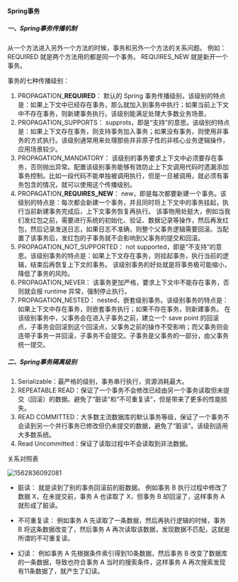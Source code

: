 #### Spring事务

##### 一、Spring事务传播机制

从一个方法进入另外一个方法的时候，事务和另外一个方法的关系问题。
例如：
REQUIRED 就是两个方法用的都是同一个事务。
REQUIRES_NEW 就是新开一个事务。

事务的七种传播级别：

1. PROPAGATION_**REQUIRED**：
   默认的 Spring 事务传播级别，该级别的特点是：如果上下文中已经存在事务，那么就加入到事务中执行；如果当前上下文中不存在事务，则新建事务执行。该级别能满足处理大多数业务场景。
2. PROPAGATION_SUPPORTS：
   supprots，即是“支持”的意思。该级别的特点是：如果上下文存在事务，则支持事务加入事务；如果没有事务，则使用非事务的方式执行。该级别通常用来处理那些并非原子性的非核心业务逻辑操作，应用场景较少。
3. PROPAGATION_MANDATORY：
   该级别的事务要求上下文中必须要存在事务，否则抛出异常。配置该级别事务能够有效防止上下文调用代码时遗漏添加事务控制。比如一段代码不能单独被调用执行，但是一旦被调用，就必须有事务包含的情况，就可以使用这个传播级别。
4. PROPAGATION_**REQUIRES_NEW**：
   new，即是每次都要新建一个事务。该级别的特点是：每次都会新建一个事务，并且同时将上下文中的事务挂起，执行当前新建事务完成后，上下文事务恢复再执行。
   该事物用处挺大，例如当我们发红包之前，需要进行系统的初始化、验证、数据记录等操作，然后再发红包，然后记录发送日志，如果日志不准确，则整个父事务逻辑需要回滚。当配置了该事务后，发红包的子事务就不会影响到父事务的提交和回滚。
5. PROPAGATION_NOT_SUPPORTED：
   not supported，即是“不支持”的意思。该级别事务的特点是：如果上下文存在事务，则挂起事务，执行当前的逻辑，结束后再恢复上下文的事务。
   该级别事务的好处就是将事务极可能缩小，降低了事务的风险。
6. PROPAGATION_NEVER：
   该事务更加严格，要求上下文中不能存在事务，否则就会报 runtime 异常，强制停止执行。
7. PROPAGATION_NESTED：
   nested，嵌套级别事务。该级别事务的特点是：如果上下文中存在事务，则嵌套事务执行；如果不存在事务，则新建事务。
   在该级别事务中，父事务会在进入子事务之前，建立一个 save point 的回滚点，子事务会回滚到这个回滚点，父事务之前的操作不受影响；而父事务则会连带子事务一并回滚，子事务不会提交。子事务是父事务的一部分，由父事务统一提交。

##### 二、Spring事务隔离级别

1. Serializable：最严格的级别，事务串行执行，资源消耗最大。
2. REPEATABLE READ：保证了一个事务不会修改已经由另一个事务读取但未提交（回滚）的数据。避免了“脏读”和“不可重复读”，但是带来了更多的性能损失。
3. READ COMMITTED：大多数主流数据库的默认事务等级，保证了一个事务不会读到另一个并行事务已修改但仍未提交的数据，避免了“脏读”。该级别适用大多数系统。
4. Read Uncommitted：保证了读取过程中不会读取到非法数据。

关系对照表

![1562836092081](D:\GitBook\About_Java\Spring\assets\1562836092081.png)

* 脏读：
  就是读到了别的事务回滚前的脏数据。
  例如事务 B 执行过程中修改了数据 X，在未提交前，事务 A 也读取了 X，但事务 B 却回滚了，这样事务 A 就形成了脏读。

* 不可重复读：
  例如事务 A 先读取了一条数据，然后再执行逻辑的时候，事务 B 将这条数据改变了，然后事务 A 再次读取该数据，发现数据不匹配，这就是所谓的不可重复读。

* 幻读：
  例如事务 A 先根据条件索引得到10条数据，然后事务 B 改变了数据库的一条数据，导致也符合事务 A 当时的搜索条件，这样事务 A 再次搜索发现有11条数据了，就产生了幻读。